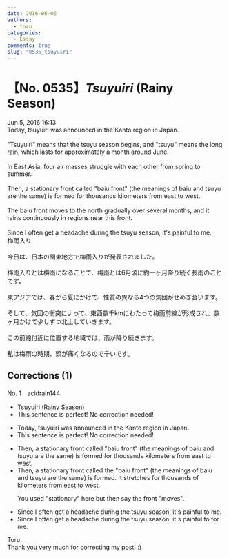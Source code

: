 ```yaml
---
date: 2016-06-05
authors:
  - toru
categories:
  - Essay
comments: true
slug: "0535_tsuyuiri"
---
```


# 【No. 0535】<strong><em>Tsuyuiri</strong></em> (Rainy Season)
<div class="date">Jun 5, 2016 16:13</div>
<div id="post"><div id="body_show_ori">
Today, tsuyuiri was announced in the Kanto region in Japan.<br/><br/>"Tsuyuiri" means that the tsuyu season begins, and "tsuyu" means the long rain, which lasts for approximately a month around June.<br/><br/>In East Asia, four air masses struggle with each other from spring to summer.<br/><br/>Then, a stationary front called "baiu front" (the meanings of baiu and tsuyu are the same) is formed for thousands kilometers from east to west.<br/><br/>The baiu front moves to the north gradually over several months, and it rains continuously in regions near this front.<br/><br/>Since I often get a headache during the tsuyu season, it's painful to me.
</div></div>

<!-- more -->

<div id="post_ja"><div id="body_show_mo">
梅雨入り<br/><br/>今日は、日本の関東地方で梅雨入りが発表されました。<br/><br/>梅雨入りとは梅雨になることで、梅雨とは6月頃に約一ヶ月降り続く長雨のことです。<br/><br/>東アジアでは、春から夏にかけて、性質の異なる4つの気団がせめぎ合います。<br/><br/>そして、気団の衝突によって、東西数千kmにわたって梅雨前線が形成され、数ヶ月かけて少しずつ北上していきます。<br/><br/>この前線付近に位置する地域では、雨が降り続きます。<br/><br/>私は梅雨の時期、頭が痛くなるので辛いです。
</div></div>

## Corrections (1)
<div id="block"><div class="first_name"> No. 1　<span class="just_name">acidrain144</span></div><div id="block2">
<ul class="correction_field">
<li class="incorrect">Tsuyuiri (Rainy Season)</li>
<li class="corrected perfect">This sentence is perfect! No correction needed!</li>
</ul>
<ul class="correction_field">
<li class="incorrect">Today, tsuyuiri was announced in the Kanto region in Japan.</li>
<li class="corrected perfect">This sentence is perfect! No correction needed!</li>
</ul>
<ul class="correction_field">
<li class="incorrect">Then, a stationary front called "baiu front" (the meanings of baiu and tsuyu are the same) is formed for thousands kilometers from east to west.</li>
<li class="corrected correct">
Then, a <span class="sline">stationary</span> front called <span class="f_blue">the</span> "baiu front" (the meanings of baiu and tsuyu are the same) is formed<span class="f_blue">. It stretches</span> for thousands <span class="f_blue">of </span>kilometers from east to west.
<p class="correction_comment">You used "stationary" here but then say the front "moves".</p>
</li>
</ul>
<ul class="correction_field">
<li class="incorrect">Since I often get a headache during the tsuyu season, it's painful to me.</li>
<li class="corrected correct">
Since I often get a headache during the tsuyu season, it's painful <span class="sline">to</span> <span class="f_blue">for </span>me.
</li>
</ul>
</div><div class="name"><span class="just_name">Toru</span><br>
Thank you very much for correcting my post! :)
</div>
</div>
